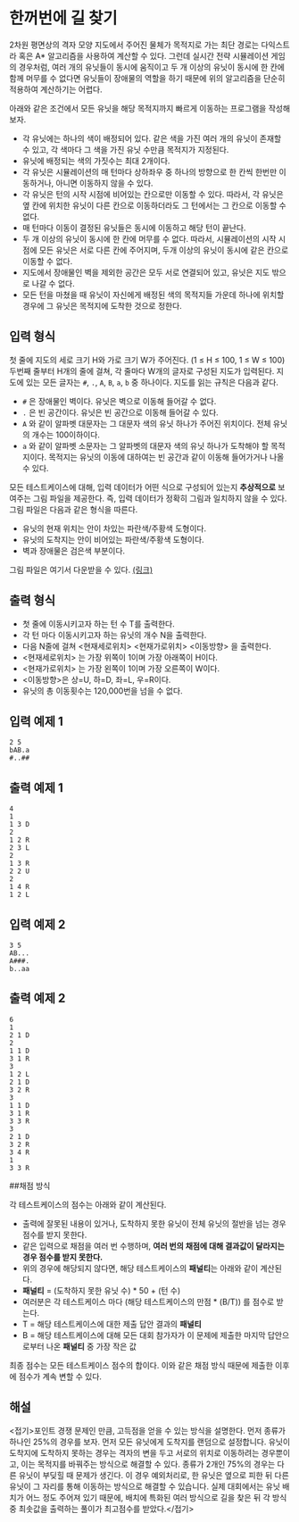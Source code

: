 # 한꺼번에 길 찾기

2차원 평면상의 격자 모양 지도에서 주어진 물체가 목적지로 가는 최단 경로는 다익스트라 혹은 A\* 알고리즘을 사용하여 계산할 수 있다. 그런데 실시간 전략 시뮬레이션 게임의 경우처럼, 여러 개의 유닛들이 동시에 움직이고 두 개 이상의 유닛이 동시에 한 칸에 함께 머무를 수 없다면 유닛들이 장애물의 역할을 하기 때문에 위의 알고리즘을 단순히 적용하여 계산하기는 어렵다.

아래와 같은 조건에서 모든 유닛을 해당 목적지까지 빠르게 이동하는 프로그램을 작성해 보자.

- 각 유닛에는 하나의 색이 배정되어 있다. 같은 색을 가진 여러 개의 유닛이 존재할 수 있고, 각 색마다 그 색을 가진 유닛 수만큼 목적지가 지정된다. 
- 유닛에 배정되는 색의 가짓수는 최대 2개이다.
- 각 유닛은 시뮬레이션의 매 턴마다 상하좌우 중 하나의 방향으로 한 칸씩 한번만 이동하거나, 아니면 이동하지 않을 수 있다. 
- 각 유닛은 턴의 시작 시점에 비어있는 칸으로만 이동할 수 있다. 따라서, 각 유닛은 옆 칸에 위치한 유닛이 다른 칸으로 이동하더라도 그 턴에서는 그 칸으로 이동할 수 없다.
- 매 턴마다 이동이 결정된 유닛들은 동시에 이동하고 해당 턴이 끝난다.
- 두 개 이상의 유닛이 동시에 한 칸에 머무를 수 없다. 따라서, 시뮬레이션의 시작 시점에 모든 유닛은 서로 다른 칸에 주어지며, 두개 이상의 유닛이 동시에 같은 칸으로 이동할 수 없다.
- 지도에서 장애물인 벽을 제외한 공간은 모두 서로 연결되어 있고, 유닛은 지도 밖으로 나갈 수 없다.
- 모든 턴을 마쳤을 때 유닛이 자신에게 배정된 색의 목적지들 가운데 하나에 위치할 경우에 그 유닛은 목적지에 도착한 것으로 정한다.

## 입력 형식
첫 줄에 지도의 세로 크기 H와 가로 크기 W가 주어진다. (1 ≤ H ≤ 100, 1 ≤ W ≤ 100) 
두번째 줄부터 H개의 줄에 걸쳐, 각 줄마다 W개의 글자로 구성된 지도가 입력된다. 지도에 있는 모든 글자는 `#`, `.`, `A`, `B`, `a`, `b` 중 하나이다.
지도를 읽는 규칙은 다음과 같다.

- `#` 은 장애물인 벽이다. 유닛은 벽으로 이동해 들어갈 수 없다.
- `.` 은 빈 공간이다. 유닛은 빈 공간으로 이동해 들어갈 수 있다. 
- `A` 와 같이 알파벳 대문자는 그 대문자 색의 유닛 하나가 주어진 위치이다. 전체 유닛의 개수는 100이하이다.
- `a` 와 같이 알파벳 소문자는 그 알파벳의 대문자 색의 유닛 하나가 도착해야 할 목적지이다. 목적지는 유닛의 이동에 대하여는 빈 공간과 같이 이동해 들어가거나 나올 수 있다.

모든 테스트케이스에 대해, 입력 데이터가 어떤 식으로 구성되어 있는지 **추상적으로** 보여주는 그림 파일을 제공한다. 즉, 입력 데이터가 정확히 그림과 일치하지 않을 수 있다. 그림 파일은 다음과 같은 형식을 따른다.

- 유닛의 현재 위치는 안이 차있는 파란색/주황색 도형이다.
- 유닛의 도착지는 안이 비어있는 파란색/주황색 도형이다.
- 벽과 장애물은 검은색 부분이다.

그림 파일은 여기서 다운받을 수 있다. [(링크)](stage3-5.zip)

## 출력 형식 

- 첫 줄에 이동시키고자 하는 턴 수 T를 출력한다.
- 각 턴 마다 이동시키고자 하는 유닛의 개수 N을 출력한다.
- 다음 N줄에 걸쳐 &lt;현재세로위치&gt; &lt;현재가로위치&gt; &lt;이동방향&gt; 을 출력한다.
- &lt;현재세로위치&gt; 는 가장 위쪽이 1이며 가장 아래쪽이 H이다.
- &lt;현재가로위치&gt; 는 가장 왼쪽이 1이며 가장 오른쪽이 W이다.
- &lt;이동방향&gt;은 상=U, 하=D, 좌=L, 우=R이다.
- 유닛의 총 이동횟수는 120,000번을 넘을 수 없다.

## 입력 예제 1 
```
2 5
bAB.a
#..##
```

## 출력 예제 1 
```
4
1
1 3 D
2
1 2 R
2 3 L
2
1 3 R
2 2 U
2
1 4 R
1 2 L
```


## 입력 예제 2
```
3 5
AB...
A###.
b..aa
```

## 출력 예제 2
```
6
1
2 1 D
2
1 1 D
3 1 R
3
1 2 L
2 1 D
3 2 R
3
1 1 D
3 1 R
3 3 R
3
2 1 D
3 2 R
3 4 R
1
3 3 R 
```

##채점 방식 

각 테스트케이스의 점수는 아래와 같이 계산된다.

- 출력에 잘못된 내용이 있거나, 도착하지 못한 유닛이 전체 유닛의 절반을 넘는 경우 점수를 받지 못한다.
- 같은 입력으로 채점을 여러 번 수행하며, **여러 번의 채점에 대해 결과값이 달라지는 경우 점수를 받지 못한다.**
- 위의 경우에 해당되지 않다면, 해당 테스트케이스의 **패널티**는 아래와 같이 계산된다.
 - **패널티** = (도착하지 못한 유닛 수) \* 50 + (턴 수)
- 여러분은 각 테스트케이스 마다 (해당 테스트케이스의 만점 \*  (B/T)) 를 점수로 받는다.
 - T = 해당 테스트케이스에 대한 제출 답안 결과의 **패널티**
 - B = 해당 테스트케이스에 대해 모든 대회 참가자가 이 문제에 제출한 마지막 답안으로부터 나온 **패널티** 중 가장 작은 값

최종 점수는 모든 테스트케이스 점수의 합이다. 이와 같은 채점 방식 때문에 제출한 이후에 점수가 계속 변할 수 있다.




## 해설

<접기>포인트 경쟁 문제인 만큼, 고득점을 얻을 수 있는 방식을 설명한다. 먼저 종류가 하나인 25%의 경우를 보자. 먼저 모든 유닛에게 도착지를 랜덤으로 설정합니다. 유닛이 도착지에 도착하지 못하는 경우는 격자의 변을 두고 서로의 위치로 이동하려는 경우뿐이고, 이는 목적지를 바꿔주는 방식으로 해결할 수 있다. 종류가 2개인 75%의 경우는 다른 유닛이 부딪힐 때 문제가 생긴다. 이 경우 예외처리로, 한 유닛은 옆으로 피한 뒤 다른 유닛이 그 자리를 통해 이동하는 방식으로 해결할 수 있습니다. 실제 대회에서는 유닛 배치가 어느 정도 주어져 있기 때문에, 배치에 특화된 여러 방식으로 길을 찾은 뒤 각 방식 중 최솟값을  출력하는 풀이가 최고점수를 받았다.</접기>
